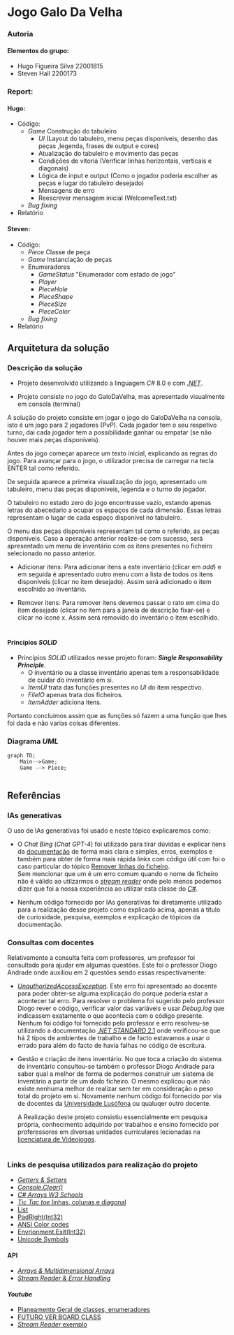 # Jogo Galo Da Velha

### Autoria

#### Elementos do grupo:
- Hugo Figueira Silva 22001815
- Steven Hall 2200173
  
### Report:

#### Hugo:
- Código:
  - _Game_ Construção do tabuleiro
    - _UI_ (Layout do tabuleiro, menu peças disponiveis, desenho das peças ,legenda, frases de output e cores)
    - Atualização do tabuleiro e movimento das peças
    - Condições de vitoria (Verificar linhas horizontais, verticais e diagonais)
    - Lógica de input e output (Como o jogador poderia escolher as peças e lugar do  tabuleiro desejado)
    - Mensagens de erro
    - Reescrever mensagem inicial (WelcomeText.txt)
  - _Bug fixing_
- Relatório


#### Steven: 
- Código:  
  - _Piece_ Classe de peça
  - _Game_ Instanciação de peças
  - Enumeradores
    - _GameStatus_  "Enumerador com estado de jogo" 
    - _Player_  
    - _PieceHole_
    - _PieceShape_
    - _PieceSize_
    - _PieceColor_ 
  - _Bug fixing_ 
- Relatório

## Arquitetura da solução
### Descrição da solução
- Projeto desenvolvido utilizando a linguagem _C#_ 8.0 e com  [_.NET_](https://learn.microsoft.com/en-us/dotnet/api/?view=netstandard-2.1).

- Projeto consiste no jogo do GaloDaVelha, mas apresentado visualmente em consola (terminal)

A solução do projeto consiste em jogar o jogo do GaloDaVelha na consola, isto é um jogo para 2 jogadores (PvP). Cada jogador tem o seu respetivo turno, dai cada jogador tem a possibilidade ganhar ou empatar (se não houver mais peças disponíveis).

Antes do jogo começar aparece um texto inicial, explicando as regras do jogo. Para avançar para o jogo, o utilizador precisa de carregar na tecla ENTER tal como referido.

De seguida aparece a primeira visualização do jogo, apresentado um tabuleiro, menu das peças disponiveis, legenda e o turno do jogador.

O tabuleiro no estado zero do jogo encontrasse vazio, estando apenas letras do abecedario a ocupar os espaços de cada dimensão. Essas letras representam o lugar de cada espaço disponivel no tabuleiro.

O menu das peças disponiveis representam tal como o referido, as peças disponiveis.
Caso a operação anterior realize-se com sucesso, será apresentado um menu de inventário com os itens presentes no ficheiro selecionado no passo anterior.

- Adicionar itens: Para adicionar itens a este inventário (clicar em _add_) e em seguida é apresentado outro menu com a lista de todos os itens disponíveis (clicar no item desejado). Assim será adicionado o item escolhido ao inventário.

- Remover itens: Para remover itens devemos passar o rato em cima do item desejado (clicar no item para a janela de descrição fixar-se) e clicar no ícone x. Assim será removido do inventário o item escolhido.

#

#### Princípios _SOLID_

- Princípios _SOLID_ utilizados nesse projeto foram: _**Single Responsability Principle**_.  
  - O inventário ou a classe inventário apenas tem a responsabilidade de cuidar do inventário em si.  
   - _ItemUI_ trata das funções presentes no _UI_ do item respectivo.  
   -  _FileIO_ apenas trata dos ficheiros.
   -  _ItemAdder_ adiciona itens.  
  
Portanto concluímos assim que as funções só fazem a uma função que lhes foi dada e não varias coisas diferentes.

### Diagrama _UML_

```mermaid
graph TD;
    Main-->Game;
    Game --> Piece;


```

## Referências 

### IAs generativas
  O uso de IAs generativas foi usado e neste tópico explicaremos como: 
- O _Chat Bing_ (_Chat GPT-4_) foi utilizado para tirar dúvidas e explicar itens da [documentação](https://learn.microsoft.com/en-us/dotnet/api/?view=netstandard-2.1) de forma mais clara e simples, erros, exemplos e também para obter de forma mais rápida _links_ com código útil com foi o caso particular do tópico [Remover linhas do ficheiro](https://stacktuts.com/how-to-delete-a-line-from-a-text-file-in-c).   
  Sem mencionar que um é um erro comum quando o nome de ficheiro não é válido ao utilzarmos o [_stream reader_](https://learn.microsoft.com/en-us/dotnet/api/system.io.streamreader?view=netstandard-2.1) onde pelo menos podemos dizer que foi a nossa experiência ao utilizar esta classe do [_C#_](https://learn.microsoft.com/en-us/dotnet/csharp/).

  
- Nenhum código fornecido por IAs generativas foi diretamente utilizado para a realização desse projeto como explicado acima, apenas a título de curiosidade, pesquisa, exemplos e explicação de tópicos da documentação.


### Consultas com docentes
Relativamente a consulta feita com professores, um professor foi consultado para ajudar em algumas questões. Este foi o professor Diogo Andrade onde auxiliou em 2 questões sendo essas respectivamente:

- [_UnauthorizedAccessException_](https://learn.microsoft.com/en-us/dotnet/api/system.unauthorizedaccessexception?view=netstandard-2.1). Este erro foi apresentado ao docente para poder obter-se alguma explicação do porque poderia estar a acontecer tal erro. Para resolver o problema foi sugerido pelo professor Diogo rever o código, verificar valor das variáveis e usar _Debug.log_ que indicassem exatamente o que acontecia com o código presente. Nenhum foi código foi fornecido pelo professor e erro resolveu-se utilizando a documentação [._NET STANDARD_ 2.1](https://learn.microsoft.com/en-us/dotnet/api/system.environment.specialfolder?view=netstandard-2.1#system-environment-specialfolder-desktopdirectory) onde verificou-se que há 2 tipos de ambientes de trabalho e de facto estavamos a usar o errado para além do facto de havia falhas no código de escritura.
  
- Gestão e criação de itens inventário. No que toca a criação do sistema de inventário consultou-se também o professor Diogo Andrade para saber qual a melhor de forma de podermos construir um sistema de inventário a partir de um dado ficheiro. O mesmo explicou que não existe nenhuma melhor de realizar sem ter em consideração o peso total do projeto em si. Novamente nenhum código foi fornecido por via de docentes da [Universidade Lusófona](https://www.ulusofona.pt/) ou qualuqer outro docente.  
  
  A Realização deste projeto consistiu essencialmente em pesquisa própria, conhecimento adquirido por trabalhos e ensino fornecido por proferessores em diversas unidades curriculares lecionadas na [licenciatura de Videojogos](https://www.ulusofona.pt/lisboa/licenciaturas/videojogos).
#

### Links de pesquisa utilizados para realização do projeto
* [_Getters & Setters_](https://www.w3schools.com/cs/cs_properties.php)
* [_Console.Clear()_]()
* [_C# Arrays W3 Schools_](https://www.w3schools.com/cs/cs_arrays.php)
* [_Tic Tac toe_ linhas, colunas e diagonal](https://www.c-sharpcorner.com/UploadFile/75a48f/tic-tac-toe-game-in-C-Sharp/)
* [ List ](https://learn.microsoft.com/en-us/dotnet/api/system.collections.generic.list-1?view=net-8.0)
* [PadRight(Int32)](https://learn.microsoft.com/en-us/dotnet/api/system.string.padright?view=net-8.0)
* [ANSI Color codes](https://www.lihaoyi.com/post/BuildyourownCommandLinewithANSIescapecodes.html)
* [Envrionment.Exit(Int32)](https://learn.microsoft.com/en-us/dotnet/api/system.environment.exit?view=net-8.0)
* [Unicode Symbols](https://symbl.cc/en/unicode-table/)
#### API
* [_Arrays & Multidimensional Arrays_](https://learn.microsoft.com/en-us/dotnet/csharp/language-reference/builtin-types/arrays)
* [_Stream Reader & Error Handling_](https://learn.microsoft.com/en-us/dotnet/api/system.io.streamreader?view=netstandard-2.1)
#### _Youtube_
* [Planeamente Geral de classes, enumeradores](https://www.youtube.com/watch?v=NUNlVjt82m8&t=738s)
* [FUTURO VER BOARD CLASS](https://www.youtube.com/watch?v=Z1Zi41eiNGs&t=80s)
* [_Stream Reader_ exemplo](https://www.youtube.com/watch?v=tApBDuVwCrc)




